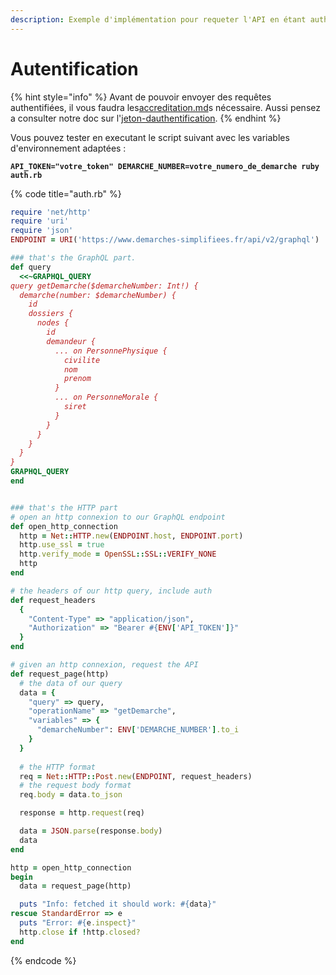 ```yaml
---
description: Exemple d'implémentation pour requeter l'API en étant authentifié
---
```


# Autentification

{% hint style="info" %}
Avant de pouvoir envoyer des requêtes authentifiées, il vous faudra les[accreditation.md](../accreditation.md "mention")s nécessaire. Aussi pensez a consulter notre doc sur l'[jeton-dauthentification](../jeton-dauthentification/ "mention").
{% endhint %}

Vous pouvez tester en executant le script suivant avec les variables d'environnement adaptées :

<pre class="language-bash"><code class="lang-bash"><strong>API_TOKEN="votre_token" DEMARCHE_NUMBER=votre_numero_de_demarche ruby auth.rb
</strong></code></pre>

{% code title="auth.rb" %}
```ruby
require 'net/http'
require 'uri'
require 'json'
ENDPOINT = URI('https://www.demarches-simplifiees.fr/api/v2/graphql')

### that's the GraphQL part.
def query
  <<~GRAPHQL_QUERY
query getDemarche($demarcheNumber: Int!) {
  demarche(number: $demarcheNumber) {
    id
    dossiers {
      nodes {
        id
        demandeur {
          ... on PersonnePhysique {
            civilite
            nom
            prenom
          }
          ... on PersonneMorale {
            siret
          }
        }
      }
    }
  }
}
GRAPHQL_QUERY
end


### that's the HTTP part
# open an http connexion to our GraphQL endpoint
def open_http_connection
  http = Net::HTTP.new(ENDPOINT.host, ENDPOINT.port)
  http.use_ssl = true
  http.verify_mode = OpenSSL::SSL::VERIFY_NONE
  http
end

# the headers of our http query, include auth
def request_headers
  {
    "Content-Type" => "application/json",
    "Authorization" => "Bearer #{ENV['API_TOKEN']}"
  }
end

# given an http connexion, request the API
def request_page(http)
  # the data of our query
  data = {
    "query" => query,
    "operationName" => "getDemarche",
    "variables" => {
      "demarcheNumber": ENV['DEMARCHE_NUMBER'].to_i
    }
  }
  
  # the HTTP format
  req = Net::HTTP::Post.new(ENDPOINT, request_headers)
  # the request body format
  req.body = data.to_json

  response = http.request(req)

  data = JSON.parse(response.body)
  data
end

http = open_http_connection
begin
  data = request_page(http)

  puts "Info: fetched it should work: #{data}"
rescue StandardError => e
  puts "Error: #{e.inspect}"
  http.close if !http.closed?
end

```
{% endcode %}
